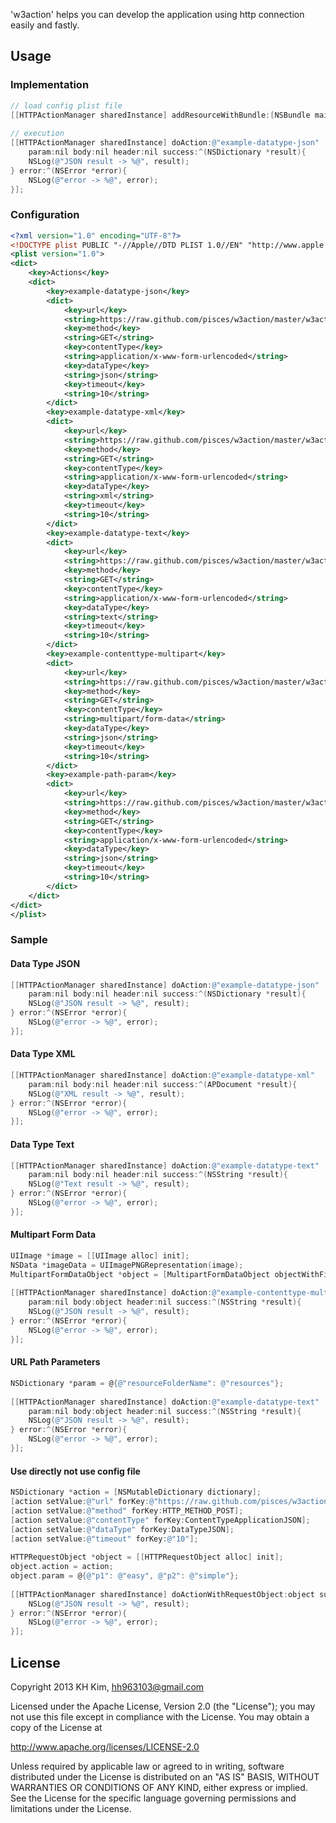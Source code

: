 'w3action' helps you can develop the application using http connection easily and fastly.

## Usage
### Implementation
```objective-c
// load config plist file 
[[HTTPActionManager sharedInstance] addResourceWithBundle:[NSBundle mainBundle] plistName:@"action"];
    
// execution
[[HTTPActionManager sharedInstance] doAction:@"example-datatype-json" 
	param:nil body:nil header:nil success:^(NSDictionary *result){
	NSLog(@"JSON result -> %@", result);
} error:^(NSError *error){
	NSLog(@"error -> %@", error);
}];
```

### Configuration
```xml
<?xml version="1.0" encoding="UTF-8"?>
<!DOCTYPE plist PUBLIC "-//Apple//DTD PLIST 1.0//EN" "http://www.apple.com/DTDs/PropertyList-1.0.dtd">
<plist version="1.0">
<dict>
	<key>Actions</key>
	<dict>
		<key>example-datatype-json</key>
		<dict>
			<key>url</key>
			<string>https://raw.github.com/pisces/w3action/master/w3action-master/resources/example.json</string>
			<key>method</key>
			<string>GET</string>
			<key>contentType</key>
			<string>application/x-www-form-urlencoded</string>
			<key>dataType</key>
			<string>json</string>
			<key>timeout</key>
			<string>10</string>
		</dict>
		<key>example-datatype-xml</key>
		<dict>
			<key>url</key>
			<string>https://raw.github.com/pisces/w3action/master/w3action-master/resources/example.xml</string>
			<key>method</key>
			<string>GET</string>
			<key>contentType</key>
			<string>application/x-www-form-urlencoded</string>
			<key>dataType</key>
			<string>xml</string>
			<key>timeout</key>
			<string>10</string>
		</dict>
		<key>example-datatype-text</key>
		<dict>
			<key>url</key>
			<string>https://raw.github.com/pisces/w3action/master/w3action-master/resources/example.text</string>
			<key>method</key>
			<string>GET</string>
			<key>contentType</key>
			<string>application/x-www-form-urlencoded</string>
			<key>dataType</key>
			<string>text</string>
			<key>timeout</key>
			<string>10</string>
		</dict>
		<key>example-contenttype-multipart</key>
		<dict>
			<key>url</key>
			<string>https://raw.github.com/pisces/w3action/master/w3action-master/resources/example-multipart.json</string>
			<key>method</key>
			<string>GET</string>
			<key>contentType</key>
			<string>multipart/form-data</string>
			<key>dataType</key>
			<string>json</string>
			<key>timeout</key>
			<string>10</string>
		</dict>
		<key>example-path-param</key>
		<dict>
			<key>url</key>
			<string>https://raw.github.com/pisces/w3action/master/w3action-master/{resourceFolderName}/example.json</string>
			<key>method</key>
			<string>GET</string>
			<key>contentType</key>
			<string>application/x-www-form-urlencoded</string>
			<key>dataType</key>
			<string>json</string>
			<key>timeout</key>
			<string>10</string>
		</dict>
	</dict>
</dict>
</plist>
```

### Sample
#### Data Type JSON
```objective-c
[[HTTPActionManager sharedInstance] doAction:@"example-datatype-json" 
	param:nil body:nil header:nil success:^(NSDictionary *result){
	NSLog(@"JSON result -> %@", result);
} error:^(NSError *error){
	NSLog(@"error -> %@", error);
}];
```

#### Data Type XML
```objective-c
[[HTTPActionManager sharedInstance] doAction:@"example-datatype-xml" 
	param:nil body:nil header:nil success:^(APDocument *result){
	NSLog(@"XML result -> %@", result);
} error:^(NSError *error){
	NSLog(@"error -> %@", error);
}];
```

#### Data Type Text
```objective-c
[[HTTPActionManager sharedInstance] doAction:@"example-datatype-text" 
	param:nil body:nil header:nil success:^(NSString *result){
	NSLog(@"Text result -> %@", result);
} error:^(NSError *error){
	NSLog(@"error -> %@", error);
}];
```

#### Multipart Form Data
```objective-c
UIImage *image = [[UIImage alloc] init];
NSData *imageData = UIImagePNGRepresentation(image);
MultipartFormDataObject *object = [MultipartFormDataObject objectWithFilename:@"sample.png" data:imageData];
    
[[HTTPActionManager sharedInstance] doAction:@"example-contenttype-multipart" 
	param:nil body:object header:nil success:^(NSString *result){
	NSLog(@"JSON result -> %@", result);
} error:^(NSError *error){
	NSLog(@"error -> %@", error);
}];
```

#### URL Path Parameters
```objective-c
NSDictionary *param = @{@"resourceFolderName": @"resources"};
    
[[HTTPActionManager sharedInstance] doAction:@"example-datatype-text" 
	param:nil body:object header:nil success:^(NSString *result){
	NSLog(@"JSON result -> %@", result);
} error:^(NSError *error){
	NSLog(@"error -> %@", error);
}];
```

#### Use directly not use config file
```objective-c
NSDictionary *action = [NSMutableDictionary dictionary];
[action setValue:@"url" forKey:@"https://raw.github.com/pisces/w3action/master/w3action-master/resources/example.json"
[action setValue:@"method" forKey:HTTP_METHOD_POST];
[action setValue:@"contentType" forKey:ContentTypeApplicationJSON];
[action setValue:@"dataType" forKey:DataTypeJSON];
[action setValue:@"timeout" forKey:@"10"];
    
HTTPRequestObject *object = [[HTTPRequestObject alloc] init];
object.action = action;
object.param = @{@"p1": @"easy", @"p2": @"simple"};
    
[[HTTPActionManager sharedInstance] doActionWithRequestObject:object success:^(NSDictionary *result){
	NSLog(@"JSON result -> %@", result);
} error:^(NSError *error){
	NSLog(@"error -> %@", error);
}];
```


## License
Copyright 2013 KH Kim, hh963103@gmail.com
 
Licensed under the Apache License, Version 2.0 (the "License");
you may not use this file except in compliance with the License.
You may obtain a copy of the License at
 
http://www.apache.org/licenses/LICENSE-2.0
 
Unless required by applicable law or agreed to in writing, software
distributed under the License is distributed on an "AS IS" BASIS,
WITHOUT WARRANTIES OR CONDITIONS OF ANY KIND, either express or implied.
See the License for the specific language governing permissions and
limitations under the License.
